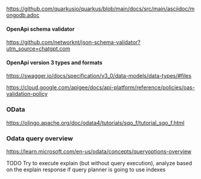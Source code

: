 


https://github.com/quarkusio/quarkus/blob/main/docs/src/main/asciidoc/mongodb.adoc




#### OpenApi schema validator

https://github.com/networknt/json-schema-validator?utm_source=chatgpt.com


#### OpenApi version 3 types and formats

https://swagger.io/docs/specification/v3_0/data-models/data-types/#files



https://cloud.google.com/apigee/docs/api-platform/reference/policies/oas-validation-policy

### OData
https://olingo.apache.org/doc/odata4/tutorials/sqo_f/tutorial_sqo_f.html

### Odata query overview
https://learn.microsoft.com/en-us/odata/concepts/queryoptions-overview


TODO
Try to execute explain (but without query execution), analyze based on the explain response if query planner is going to use indexes

